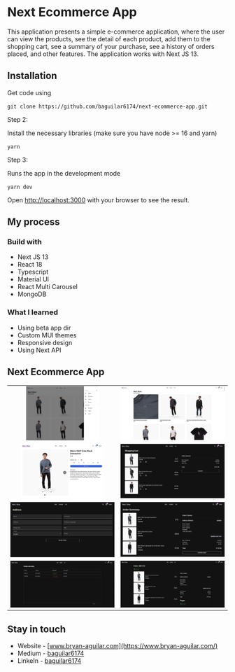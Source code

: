# Next Ecommerce App

This application presents a simple e-commerce application, where the user can view the products, see the detail of each product, add them to the shopping cart, see a summary of your purchase, see a history of orders placed, and other features. The application works with Next JS 13.

## Installation

Get code using

```
git clone https://github.com/baguilar6174/next-ecommerce-app.git
```

Step 2:

Install the necessary libraries (make sure you have node >= 16 and yarn)

```
yarn
```

Step 3:

Runs the app in the development mode

```
yarn dev
```

Open [http://localhost:3000](http://localhost:3000) with your browser to see the result.

## My process

### Build with

- Next JS 13
- React 18
- Typescript
- Material UI
- React Multi Carousel
- MongoDB

### What I learned

- Using beta app dir
- Custom MUI themes
- Responsive design
- Using Next API

## Next Ecommerce App

<table>
  <tr>
    <td align="center" valign="center"><img src="./media/1.png" width="70%"></td>
    <td align="center" valign="center"><img src="./media/2.png" width="100%"></td>
  </tr>
  <tr>
    <td align="center" valign="center"><img src="./media/3.png" width="80%"></td>
    <td align="center" valign="center"><img src="./media/4.png" width="100%"></td>
  </tr>
  <tr>
    <td align="center" valign="center"><img src="./media/5.png" width="100%"></td>
    <td align="center" valign="center"><img src="./media/6.png" width="100%"></td>
  </tr>
  <tr>
    <td align="center" valign="center"><img src="./media/7.png" width="100%"></td>
    <td align="center" valign="center"><img src="./media/8.png" width="100%"></td>
  </tr>
 </table>

## Stay in touch

- Website - [www.bryan-aguilar.com](https://www.bryan-aguilar.com/)
- Medium - [baguilar6174](https://baguilar6174.medium.com/)
- LinkeIn - [baguilar6174](https://www.linkedin.com/in/baguilar6174)
